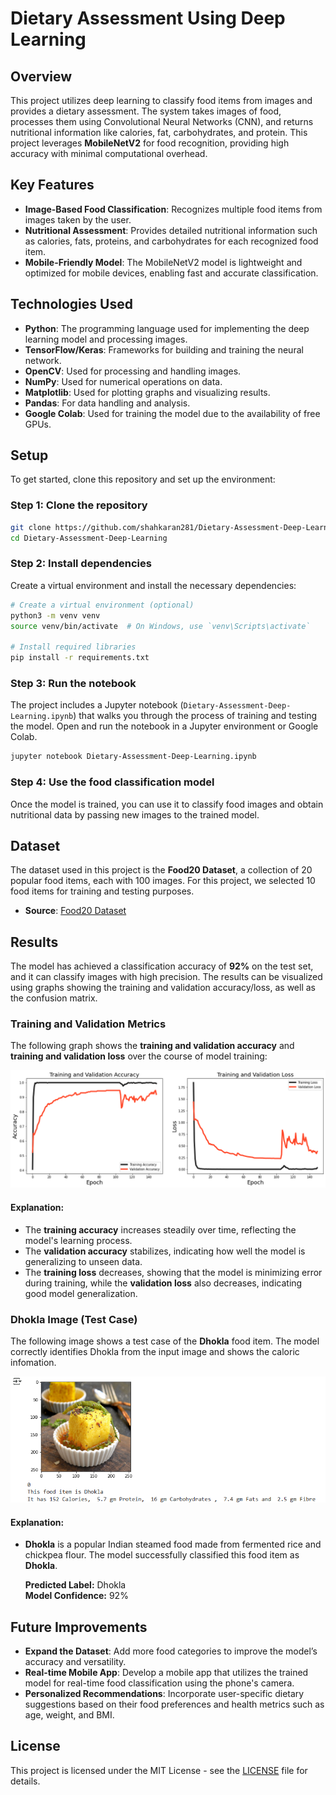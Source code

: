 
# Dietary Assessment Using Deep Learning

## Overview

This project utilizes deep learning to classify food items from images and provides a dietary assessment. The system takes images of food, processes them using Convolutional Neural Networks (CNN), and returns nutritional information like calories, fat, carbohydrates, and protein. This project leverages **MobileNetV2** for food recognition, providing high accuracy with minimal computational overhead.

## Key Features
- **Image-Based Food Classification**: Recognizes multiple food items from images taken by the user.
- **Nutritional Assessment**: Provides detailed nutritional information such as calories, fats, proteins, and carbohydrates for each recognized food item.
- **Mobile-Friendly Model**: The MobileNetV2 model is lightweight and optimized for mobile devices, enabling fast and accurate classification.

## Technologies Used
- **Python**: The programming language used for implementing the deep learning model and processing images.
- **TensorFlow/Keras**: Frameworks for building and training the neural network.
- **OpenCV**: Used for processing and handling images.
- **NumPy**: Used for numerical operations on data.
- **Matplotlib**: Used for plotting graphs and visualizing results.
- **Pandas**: For data handling and analysis.
- **Google Colab**: Used for training the model due to the availability of free GPUs.

## Setup

To get started, clone this repository and set up the environment:

### Step 1: Clone the repository

```bash
git clone https://github.com/shahkaran281/Dietary-Assessment-Deep-Learning.git
cd Dietary-Assessment-Deep-Learning
```

### Step 2: Install dependencies

Create a virtual environment and install the necessary dependencies:

```bash
# Create a virtual environment (optional)
python3 -m venv venv
source venv/bin/activate  # On Windows, use `venv\Scripts\activate`

# Install required libraries
pip install -r requirements.txt
```

### Step 3: Run the notebook

The project includes a Jupyter notebook (`Dietary-Assessment-Deep-Learning.ipynb`) that walks you through the process of training and testing the model. Open and run the notebook in a Jupyter environment or Google Colab.

```bash
jupyter notebook Dietary-Assessment-Deep-Learning.ipynb
```

### Step 4: Use the food classification model

Once the model is trained, you can use it to classify food images and obtain nutritional data by passing new images to the trained model.

## Dataset

The dataset used in this project is the **Food20 Dataset**, a collection of 20 popular food items, each with 100 images. For this project, we selected 10 food items for training and testing purposes.

- **Source**: [Food20 Dataset](https://www.kaggle.com/cdart99/food20dataset)

## Results

The model has achieved a classification accuracy of **92%** on the test set, and it can classify images with high precision. The results can be visualized using graphs showing the training and validation accuracy/loss, as well as the confusion matrix.

### Training and Validation Metrics

The following graph shows the **training and validation accuracy** and **training and validation loss** over the course of model training:

![Training and Validation Metrics](model-performance-graph.png)

#### Explanation:
- The **training accuracy** increases steadily over time, reflecting the model's learning process.
- The **validation accuracy** stabilizes, indicating how well the model is generalizing to unseen data.
- The **training loss** decreases, showing that the model is minimizing error during training, while the **validation loss** also decreases, indicating good model generalization.

### Dhokla Image (Test Case)

The following image shows a test case of the **Dhokla** food item. The model correctly identifies Dhokla from the input image and shows the caloric infomation.

![Dhokla Test Image](dhokla-result-image.png)

#### Explanation:
- **Dhokla** is a popular Indian steamed food made from fermented rice and chickpea flour. The model successfully classified this food item as **Dhokla**.
  
  **Predicted Label:** Dhokla  
  **Model Confidence:** 92%

## Future Improvements
- **Expand the Dataset**: Add more food categories to improve the model’s accuracy and versatility.
- **Real-time Mobile App**: Develop a mobile app that utilizes the trained model for real-time food classification using the phone's camera.
- **Personalized Recommendations**: Incorporate user-specific dietary suggestions based on their food preferences and health metrics such as age, weight, and BMI.

## License

This project is licensed under the MIT License - see the [LICENSE](LICENSE) file for details.
